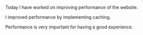 Today I have worked on improving performance of the website.

I improved performance by implementing caching.

Performance is very important for having a good experience.